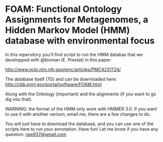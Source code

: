 # FOAM: Functional Ontology Assignments for Metagenomes, a Hidden Markov Model (HMM) database with environmental focus

In this repersitory you'll find script to run the HMM databas that we developped with @bioman (E. Prestat) in this paper: 

http://www.ncbi.nlm.nih.gov/pmc/articles/PMC4231724/

The database itself (7G) and can be downloaded here: http://cbb.pnnl.gov/portal/software/FOAM.html

Along with the Ontology (important) and the alignments (if you want to go dig into that). 

WARNING: the format of the HMM only work with HMMER 3.0. If you want to use it with another verison, email me, there are a few changes to do. 
 
You will just have to download the database, and you can use one of the scripts here to run your annotation. Have fun! Let me know if you have any question: raw937@gmail.com

